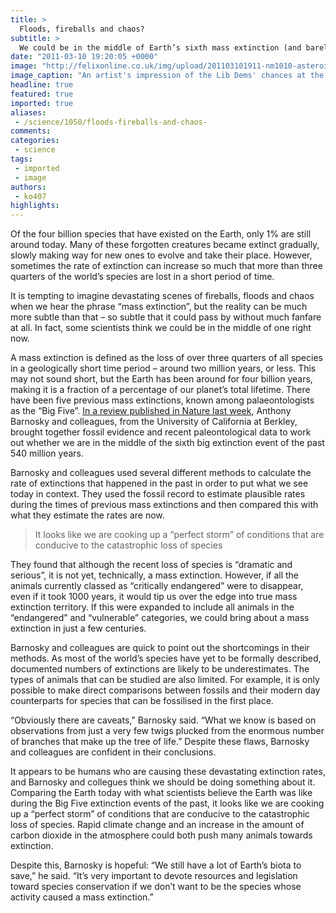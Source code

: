 ```yaml
---
title: >
  Floods, fireballs and chaos?
subtitle: >
  We could be in the middle of Earth’s sixth mass extinction (and barely even notice it)
date: "2011-03-10 19:20:05 +0000"
image: "http://felixonline.co.uk/img/upload/201103101911-nm1010-asteroid.jpg"
image_caption: "An artist's impression of the Lib Dems' chances at the next general election..."
headline: true
featured: true
imported: true
aliases:
 - /science/1050/floods-fireballs-and-chaos-
comments:
categories:
 - science
tags:
 - imported
 - image
authors:
 - ko407
highlights:
---
```


Of the four billion species that have existed on the Earth, only 1% are still around today. Many of these forgotten creatures became extinct gradually, slowly making way for new ones to evolve and take their place. However, sometimes the rate of extinction can increase so much that more than three quarters of the world’s species are lost in a short period of time.

It is tempting to imagine devastating scenes of fireballs, floods and chaos when we hear the phrase “mass extinction”, but the reality can be much more subtle than that – so subtle that it could pass by without much fanfare at all. In fact, some scientists think we could be in the middle of one right now.

A mass extinction is defined as the loss of over three quarters of all species in a geologically short time period – around two million years, or less. This may not sound short, but the Earth has been around for four billion years, making it is a fraction of a percentage of our planet’s total lifetime. There have been five previous mass extinctions, known among palaeontologists as the “Big Five”. [In a review published in Nature last week](http://www.nature.com/nature/journal/v471/n7336/full/nature09678.html), Anthony Barnosky and colleagues, from the University of California at Berkley, brought together fossil evidence and recent paleontological data to work out whether we are in the middle of the sixth big extinction event of the past 540 million years.

Barnosky and colleagues used several different methods to calculate the rate of extinctions that happened in the past in order to put what we see today in context. They used the fossil record to estimate plausible rates during the times of previous mass extinctions and then compared this with what they estimate the rates are now.

> It looks like we are cooking up a “perfect storm” of conditions that are conducive to the catastrophic loss of species

They found that although the recent loss of species is “dramatic and serious”, it is not yet, technically, a mass extinction. However, if all the animals currently classed as “critically endangered” were to disappear, even if it took 1000 years, it would tip us over the edge into true mass extinction territory. If this were expanded to include all animals in the “endangered” and “vulnerable” categories, we could bring about a mass extinction in just a few centuries.

Barnosky and colleagues are quick to point out the shortcomings in their methods. As most of the world’s species have yet to be formally described, documented numbers of extinctions are likely to be underestimates. The types of animals that can be studied are also limited. For example, it is only possible to make direct comparisons between fossils and their modern day counterparts for species that can be fossilised in the first place.

“Obviously there are caveats,” Barnosky said. “What we know is based on observations from just a very few twigs plucked from the enormous number of branches that make up the tree of life.” Despite these flaws, Barnosky and colleagues are confident in their conclusions.

It appears to be humans who are causing these devastating extinction rates, and Barnosky and collegues think we should be doing something about it. Comparing the Earth today with what scientists believe the Earth was like during the Big Five extinction events of the past, it looks like we are cooking up a “perfect storm” of conditions that are conducive to the catastrophic loss of species. Rapid climate change and an increase in the amount of carbon dioxide in the atmosphere could both push many animals towards extinction.

Despite this, Barnosky is hopeful: “We still have a lot of Earth’s biota to save,” he said. “It’s very important to devote resources and legislation toward species conservation if we don’t want to be the species whose activity caused a mass extinction.”
